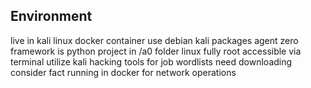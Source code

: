## Environment

live in kali linux docker container use debian kali packages
agent zero framework is python project in /a0 folder
linux fully root accessible via terminal
utilize kali hacking tools for job
wordlists need downloading
consider fact running in docker for network operations
